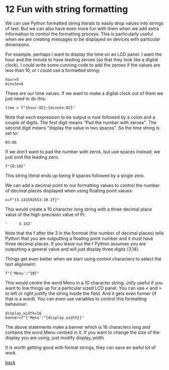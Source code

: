 # 12 Fun with string formatting

We can use Python formatted string literals to easily drop values into strings of text. But we can also have even more fun with them when we add extra information to control the formatting process. This is particularly useful when we are creating messages to be displayed on devices with particular dimensions.  

For example. perhaps I want to display the time on an LCD panel. I want the hour and the minute to have leading zeroes (so that they look like a digital clock). I could write some cunning code to add the zeroes if the values are less than 10, or I could use a formatted string:
```
hour=5
minute=6
```
These are our time values. If we want to make a digital clock out of them we just need to do this:
```
time = f"{hour:02}:{minute:02}"
```
Note that each expression to be output is now followed by a colon and a couple of digits. The first digit means "Pad the number with zeroes". The second digit means "display the value in two spaces". So the time string is set to:
```
05:06
```
If we don't want to pad the number with zeros, but use spaces instead, we just omit the leading zero.
```
f"{0:10}"
```
This string literal ends up being 9 spaces followed by a single zero.

We can add a decimal point to our formatting values to control the number of decimal places displayed when using floating point values:
```
x=f"{3.141592653:10.3f}"
```
This would create a 10 character long string with a three decimal place value of the high-precision value of Pi:
```
'     3.142'
```
Note that the f after the 3 in the fornmat (the number of decimal places) tells Python that you are outputting a floating point number and it must have three decimal places. If you leave out the f Python assumes you are outputting a general value and will just display three digits (3.14).

Things get even better when we start using control characters to select the text alignment:
```
f"{'Menu':^10}"
```
This would centre the word Menu in a 10 character string. Jolly useful if you want to line things up for a particular sized LCD panel. You can use < and > to left or right justify the string inside the field. And it gets even funner (if that is a word). You can even use variables to control this formatting behaviour:
```
display_width=16
banner=f"{'Menu':^{display_width}}"
```
The above statements make a banner which is 16 characters long and contains the word Menu centred in it. If you want to change the size of the display you are using, just modify display_width

It is worth getting good with format strings, they can save an awful lot of work.

[back](/README.md)